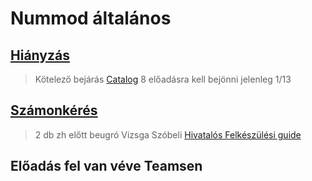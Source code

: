 # Nummod általános

## [Hiányzás](https://canvas.elte.hu/courses/57298/pages/tudnivalok-a-hianyzasokrol)

> Kötelező bejárás
> [Catalog](https://catalog.inf.elte.hu/)
> 8 előadásra kell bejönni
> jelenleg 1/13

## [Számonkérés](https://canvas.elte.hu/courses/57298/pages/tudnivalok-a-vizsgarol)

> 2 db zh előtt beugró
> Vizsga Szóbeli
> [Hivatalós Felkészülési guide](https://canvas.elte.hu/courses/57298/pages/hogyan-keszuljek-a-vizsgara)

## Előadás fel van véve Teamsen
